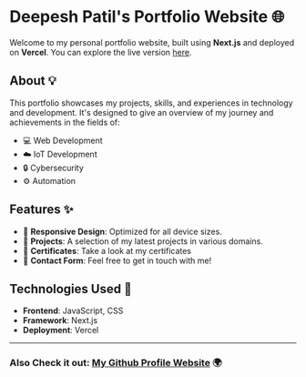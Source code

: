 # Deepesh Patil's Portfolio Website 🌐

Welcome to my personal portfolio website, built using **Next.js** and deployed on **Vercel**. You can explore the live version [here](https://deepesh-patil.vercel.app).

## About 💡

This portfolio showcases my projects, skills, and experiences in technology and development. It's designed to give an overview of my journey and achievements in the fields of:

- 💻 Web Development
- ☁️ IoT Development
- 🔒 Cybersecurity
- ⚙️ Automation

## Features ✨

- 📱 **Responsive Design**: Optimized for all device sizes.
- 🚀 **Projects**: A selection of my latest projects in various domains.
- 🏅 **Certificates**: Take a look at my certificates
- 📧 **Contact Form**: Feel free to get in touch with me!

## Technologies Used 🔧

- **Frontend**: JavaScript, CSS
- **Framework**: Next.js
- **Deployment**: Vercel

---

### Also Check it out: [My Github Profile Website](https://deepesh611.vercel.app/) 🌍
